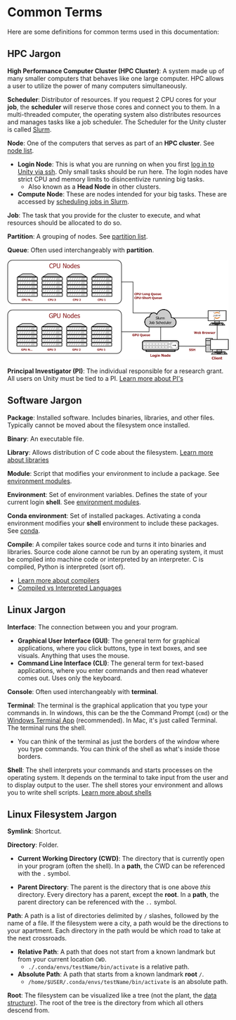 
# Common Terms
Here are some definitions for common terms used in this documentation:

## HPC Jargon ##

**High Performance Computer Cluster (HPC Cluster)**: A system made up of many smaller computers that behaves like one large computer. HPC allows a user to utilize the power of many computers simultaneously.

**Scheduler**: Distributor of resources. If you request 2 CPU cores for your **job**, the **scheduler** will reserve those cores and connect you to them. In a multi-threaded computer, the operating system also distributes resources and manages tasks like a job scheduler. The Scheduler for the Unity cluster is called [Slurm](https://support.ceci-hpc.be/doc/_contents/QuickStart/SubmittingJobs/SlurmTutorial.html).

**Node**: One of the computers that serves as part of an **HPC cluster**. See [node list](technical/nodelist.md).

* **Login Node**: This is what you are running on when you first [log in to Unity via ssh](connecting/ssh.md). Only small tasks should be run here. The login nodes have strict CPU and memory limits to disincentivize running big tasks.
    * Also known as a **Head Node** in other clusters.
* **Compute Node**: These are nodes intended for your big tasks. These are accessed by [scheduling jobs in Slurm](slurm/index.md).

**Job**: The task that you provide for the cluster to execute, and what resources should be allocated to do so.

**Partition**: A grouping of nodes. See [partition list](technical/partitionlist.md).

**Queue**: Often used interchangeably with **partition**.

![Unity Diagram](res/unity.png)

**Principal Investigator (PI)**: The individual responsible for a research grant. All users on Unity must be tied to a PI. [Learn more about PI's](https://www.umass.edu/research/what-principal-investigator-pi-and-who-eligible)

## Software Jargon ##

**Package**: Installed software. Includes binaries, libraries, and other files. Typically cannot be moved about the filesystem once installed.

**Binary**: An executable file.

**Library**: Allows distribution of C code about the filesystem. [Learn more about libraries](https://2066.medium.com/what-is-a-c-library-d5501c4a56fc)

**Module**: Script that modifies your environment to include a package. See [environment modules](module-intro).

**Environment**: Set of environment variables. Defines the state of your current login **shell**. See [environment modules](module-intro).

**Conda environment**: Set of installed packages. Activating a conda environment modifies your **shell** environment to include these packages. See [conda](software/conda.md).

**Compile**: A compiler takes source code and turns it into binaries and libraries. Source code alone cannot be run by an operating system, it must be compiled into machine code or interpreted by an interpreter. C is compiled, Python is interpreted (sort of).

* [Learn more about compilers](https://www.freecodecamp.org/news/what-is-a-compiler-in-c/)
* [Compiled vs Interpreted Languages](https://www.freecodecamp.org/news/compiled-versus-interpreted-languages/3)

## Linux Jargon ##

**Interface**: The connection between you and your program.

* **Graphical User Interface (GUI)**: The general term for graphical applications, where you click buttons, type in text boxes, and see visuals. Anything that uses the mouse.
* **Command Line Interface (CLI)**: The general term for text-based applications, where you enter commands and then read whatever comes out. Uses only the keyboard.

**Console**: Often used interchangeably with **terminal**.

**Terminal**: The terminal is the graphical application that you type your commands in. In windows, this can be the the Command Prompt (`cmd`) or the [Windows Terminal App](https://apps.microsoft.com/store/detail/windows-terminal/9N0DX20HK701) (recommended). In Mac, it's just called Terminal. The terminal runs the shell.

* You can think of the terminal as just the borders of the window where you type commands. You can think of the shell as what's inside those borders.

**Shell**: The shell interprets your commands and starts processes on the operating system. It depends on the terminal to take input from the user and to display output to the user. The shell stores your environment and allows you to write shell scripts. [Learn more about shells](https://www.educba.com/what-is-shell-in-linux/)

## Linux Filesystem Jargon ##

**Symlink**: Shortcut.

**Directory**: Folder.

* **Current Working Directory (CWD)**: The directory that is currently open in your program (often the shell). In a **path**, the CWD can be referenced with the `.` symbol.

* **Parent Directory**: The parent is the directory that is one above *this* directory. Every directory has a parent, except the **root**. In a **path**, the parent directory can be referenced with the `..` symbol.

**Path**: A path is a list of directories delimited by `/` slashes, followed by the name of a file. If the filesystem were a city, a path would be the directions to your apartment. Each directory in the path would be which road to take at the next crossroads.

* **Relative Path**: A path that does not start from a known landmark but from your current location `CWD`.
    * `./.conda/envs/testName/bin/activate` is a relative path.
* **Absolute Path**: A path that starts from a known landmark **root** `/`.
    * `/home/$USER/.conda/envs/testName/bin/activate` is an absolute path.

**Root**: The filesystem can be visualized like a tree (not the plant, the [data structure](https://www.google.com/search?q=tree+data+structure&hl=en&source=lnms&tbm=isch&sa=X&ved=2ahUKEwiQ3Kae1pL7AhXREFkFHRt-AE0Q_AUoAXoECAEQAw&cshid=1667501261642934&biw=1238&bih=1299)). The root of the tree is the directory from which all others descend from.
